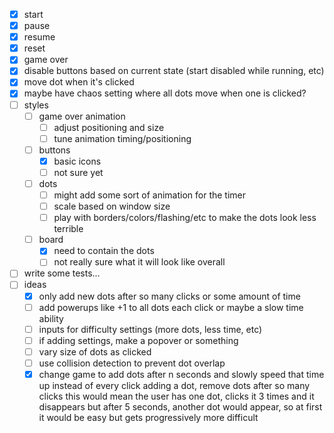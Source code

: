 - [x] start
- [x] pause
- [x] resume
- [x] reset
- [x] game over
- [x] disable buttons based on current state (start disabled while running, etc)
- [x] move dot when it's clicked
- [x] maybe have chaos setting where all dots move when one is clicked?
- [ ] styles
  - [ ] game over animation
    - [ ] adjust positioning and size
    - [ ] tune animation timing/positioning
  - [ ] buttons
    - [x] basic icons
    - [ ] not sure yet
  - [ ] dots
    - [ ] might add some sort of animation for the timer
    - [ ] scale based on window size
    - [ ] play with borders/colors/flashing/etc to make the dots look less terrible
  - [ ] board
    - [x] need to contain the dots
    - [ ] not really sure what it will look like overall
- [ ] write some tests...
- [ ] ideas
  - [x] only add new dots after so many clicks or some amount of time
  - [ ] add powerups like +1 to all dots each click or maybe a slow time ability
  - [ ] inputs for difficulty settings (more dots, less time, etc)
  - [ ] if adding settings, make a popover or something
  - [ ] vary size of dots as clicked
  - [ ] use collision detection to prevent dot overlap
  - [x] change game to add dots after n seconds and slowly speed that time up
        instead of every click adding a dot, remove dots after so many clicks
        this would mean the user has one dot, clicks it 3 times and it disappears
        but after 5 seconds, another dot would appear, so at first it would be easy
        but gets progressively more difficult
